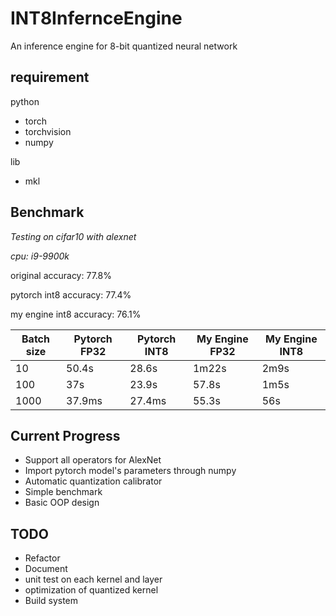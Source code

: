 # INT8InfernceEngine
An inference engine for 8-bit quantized neural network

## requirement
python
* torch
* torchvision
* numpy

lib
* mkl

## Benchmark
*Testing on cifar10 with alexnet*

*cpu: i9-9900k*

original accuracy: 77.8%

pytorch int8 accuracy: 77.4%

my engine int8 accuracy: 76.1%

|Batch size|Pytorch FP32|Pytorch INT8|My Engine FP32|My Engine INT8|
|---|---|---|---|---|
|10|50.4s|28.6s|1m22s|2m9s|
|100|37s|23.9s|57.8s|1m5s|
|1000|37.9ms|27.4ms|55.3s|56s|


## Current Progress

* Support all operators for AlexNet
* Import pytorch model's parameters through numpy
* Automatic quantization calibrator
* Simple benchmark
* Basic OOP design

## TODO

* Refactor
* Document
* unit test on each kernel and layer
* optimization of quantized kernel
* Build system
